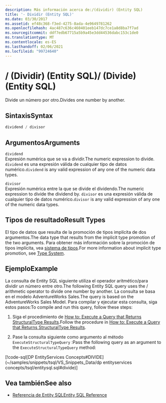```yaml
---
description: Más información acerca de:/(dividir) (Entity SQL)
title: '- Dividir (Entity SQL)'
ms.date: 03/30/2017
ms.assetid: ef48c368-f3ed-4275-8ada-4e9649781262
ms.openlocfilehash: 4ac487c636c460401eeb147dc7ce1a8d8ba7f7ad
ms.sourcegitcommit: ddf7edb67715a5b9a45e3dd44536dabc153c1de0
ms.translationtype: MT
ms.contentlocale: es-ES
ms.lasthandoff: 02/06/2021
ms.locfileid: "99724640"
---
```

# <a name="-divide-entity-sql"></a><span data-ttu-id="bf5a1-103">/ (Dividir) (Entity SQL)</span><span class="sxs-lookup"><span data-stu-id="bf5a1-103">/ (Divide) (Entity SQL)</span></span>

<span data-ttu-id="bf5a1-104">Divide un número por otro.</span><span class="sxs-lookup"><span data-stu-id="bf5a1-104">Divides one number by another.</span></span>  
  
## <a name="syntax"></a><span data-ttu-id="bf5a1-105">Sintaxis</span><span class="sxs-lookup"><span data-stu-id="bf5a1-105">Syntax</span></span>  
  
```sql  
dividend / divisor  
```  
  
## <a name="arguments"></a><span data-ttu-id="bf5a1-106">Argumentos</span><span class="sxs-lookup"><span data-stu-id="bf5a1-106">Arguments</span></span>  

 `dividend`  
 <span data-ttu-id="bf5a1-107">Expresión numérica que se va a dividir.</span><span class="sxs-lookup"><span data-stu-id="bf5a1-107">The numeric expression to divide.</span></span> <span data-ttu-id="bf5a1-108">`dividend` es una expresión válida de cualquier tipo de datos numérico.</span><span class="sxs-lookup"><span data-stu-id="bf5a1-108">`dividend` is any valid expression of any one of the numeric data types.</span></span>  
  
 `divisor`  
 <span data-ttu-id="bf5a1-109">Expresión numérica entre la que se divide el dividendo.</span><span class="sxs-lookup"><span data-stu-id="bf5a1-109">The numeric expression to divide the dividend by.</span></span> <span data-ttu-id="bf5a1-110">`divisor` es una expresión válida de cualquier tipo de datos numérico.</span><span class="sxs-lookup"><span data-stu-id="bf5a1-110">`divisor` is any valid expression of any one of the numeric data types.</span></span>  
  
## <a name="result-types"></a><span data-ttu-id="bf5a1-111">Tipos de resultado</span><span class="sxs-lookup"><span data-stu-id="bf5a1-111">Result Types</span></span>  

 <span data-ttu-id="bf5a1-112">El tipo de datos que resulta de la promoción de tipos implícita de dos argumentos.</span><span class="sxs-lookup"><span data-stu-id="bf5a1-112">The data type that results from the implicit type promotion of the two arguments.</span></span> <span data-ttu-id="bf5a1-113">Para obtener más información sobre la promoción de tipos implícita, vea [sistema de tipos](type-system-entity-sql.md).</span><span class="sxs-lookup"><span data-stu-id="bf5a1-113">For more information about implicit type promotion, see [Type System](type-system-entity-sql.md).</span></span>  
  
## <a name="example"></a><span data-ttu-id="bf5a1-114">Ejemplo</span><span class="sxs-lookup"><span data-stu-id="bf5a1-114">Example</span></span>  

 <span data-ttu-id="bf5a1-115">La consulta de Entity SQL siguiente utiliza el operador aritmético/para dividir un número entre otro.</span><span class="sxs-lookup"><span data-stu-id="bf5a1-115">The following Entity SQL query uses the / arithmetic operator to divide one number by another.</span></span> <span data-ttu-id="bf5a1-116">La consulta se basa en el modelo AdventureWorks Sales.</span><span class="sxs-lookup"><span data-stu-id="bf5a1-116">The query is based on the AdventureWorks Sales Model.</span></span> <span data-ttu-id="bf5a1-117">Para compilar y ejecutar esta consulta, siga estos pasos:</span><span class="sxs-lookup"><span data-stu-id="bf5a1-117">To compile and run this query, follow these steps:</span></span>  
  
1. <span data-ttu-id="bf5a1-118">Siga el procedimiento de [How to: Execute a Query that Returns StructuralType Results](../how-to-execute-a-query-that-returns-structuraltype-results.md).</span><span class="sxs-lookup"><span data-stu-id="bf5a1-118">Follow the procedure in [How to: Execute a Query that Returns StructuralType Results](../how-to-execute-a-query-that-returns-structuraltype-results.md).</span></span>  
  
2. <span data-ttu-id="bf5a1-119">Pase la consulta siguiente como argumento al método `ExecuteStructuralTypeQuery` :</span><span class="sxs-lookup"><span data-stu-id="bf5a1-119">Pass the following query as an argument to the `ExecuteStructuralTypeQuery` method:</span></span>  
  
 [!code-sql[DP EntityServices Concepts#DIVIDE](~/samples/snippets/tsql/VS_Snippets_Data/dp entityservices concepts/tsql/entitysql.sql#divide)]  
  
## <a name="see-also"></a><span data-ttu-id="bf5a1-120">Vea también</span><span class="sxs-lookup"><span data-stu-id="bf5a1-120">See also</span></span>

- [<span data-ttu-id="bf5a1-121">Referencia de Entity SQL</span><span class="sxs-lookup"><span data-stu-id="bf5a1-121">Entity SQL Reference</span></span>](entity-sql-reference.md)
